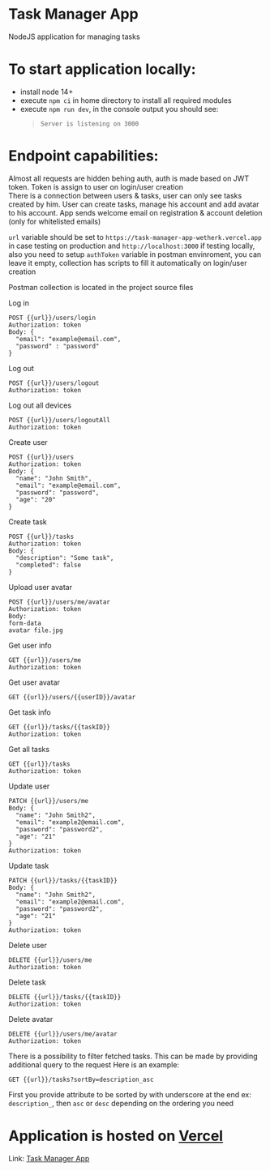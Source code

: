 # Task Manager App

NodeJS application for managing tasks

# To start application locally:

-   install node 14+
-   execute `npm ci` in home directory to install all required modules
-   execute `npm run dev`, in the console output you should see:
    > `Server is listening on 3000`

# Endpoint capabilities:
Almost all requests are hidden behing auth, auth is made based on JWT token. Token is assign to user on login/user creation  
There is a connection between users & tasks, user can only see tasks created by him. User can create tasks, manage his account and add avatar to his account. App sends welcome email on registration & account deletion (only for whitelisted emails) 

`url` variable should be set to `https://task-manager-app-wetherk.vercel.app` in case testing on production and `http://localhost:3000` if testing locally,
also you need to setup `authToken` variable in postman envinroment, you can leave it empty, collection has scripts to fill it automatically on login/user creation

Postman collection is located in the project source files

Log in
```
POST {{url}}/users/login
Authorization: token
Body: {
  "email": "example@email.com",
  "password" : "password"
}
```

Log out
```
POST {{url}}/users/logout  
Authorization: token
```

Log out all devices
```
POST {{url}}/users/logoutAll
Authorization: token
```

Create user
```
POST {{url}}/users
Authorization: token
Body: {
  "name": "John Smith",
  "email": "example@email.com",
  "password": "password",
  "age": "20"
}
```

Create task
```
POST {{url}}/tasks
Authorization: token
Body: {
  "description": "Some task",
  "completed": false
} 
```

Upload user avatar
```
POST {{url}}/users/me/avatar
Authorization: token
Body: 
form-data
avatar file.jpg
```

Get user info 
```
GET {{url}}/users/me
Authorization: token
```

Get user avatar
```
GET {{url}}/users/{{userID}}/avatar
```

Get task info 
```
GET {{url}}/tasks/{{taskID}}
Authorization: token
```

Get all tasks 
```
GET {{url}}/tasks
Authorization: token
```

Update user
```
PATCH {{url}}/users/me
Body: {
  "name": "John Smith2",
  "email": "example2@email.com",
  "password": "password2",
  "age": "21"
}
Authorization: token
```

Update task
```
PATCH {{url}}/tasks/{{taskID}}
Body: {
  "name": "John Smith2",
  "email": "example2@email.com",
  "password": "password2",
  "age": "21"
}
Authorization: token
```

Delete user
```
DELETE {{url}}/users/me
Authorization: token
```

Delete task
```
DELETE {{url}}/tasks/{{taskID}}
Authorization: token
```

Delete avatar
```
DELETE {{url}}/users/me/avatar
Authorization: token
```

There is a possibility to filter fetched tasks. This can be made by providing additional query to the request
Here is an example:
```
GET {{url}}/tasks?sortBy=description_asc
```
First you provide attribute to be sorted by with underscore at the end ex: `description_`, then `asc` or `desc` depending on the ordering you need

# Application is hosted on [Vercel](https://vercel.com/)
Link: [Task Manager App](https://task-manager-app-wetherk.vercel.app/)
